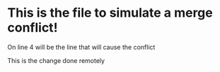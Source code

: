 # This is the file to simulate a merge conflict!
On line 4 will be the line that will cause the conflict

This is the change done remotely
